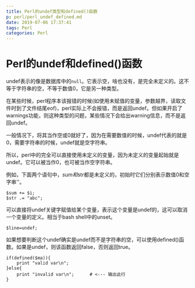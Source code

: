 ```yaml
---
title: Perl的undef类型和defined()函数
p: perl/perl_undef_defined.md
date: 2019-07-06 17:37:41
tags: Perl
categories: Perl
---
```


# Perl的undef和defined()函数

undef表示的像是数据库中的`null`。它表示空，啥也没有，是完全未定义的。这不等于字符串的空，不等于数值0，它是另一种类型。

在某些时候，perl程序本该报错的时候(如使用未赋值的变量，参数越界，读取文件时到了文件结尾eof)，perl实际上不会报错，而是返回undef。但如果开启了warnings功能，则这种类型的问题，某些情况下会给出warning信息，而不是返回undef。

一般情况下，将其当作空或0就好了，因为在需要数值的时候，undef代表的就是0，需要字符串的时候，undef就是空字符串。

所以，perl中的完全可以直接使用未定义的变量，因为未定义的变量起始就是undef。它可以被当作0，也可被当作空字符串。

例如，下面两个语句中，$sum和$str都是未定义的，初始时它们分别表示数值0和空字串''。
```
$sum += $i;
$str .= "abc";
```

可以直接将undef关键字赋值给某个变量，表示这个变量是undef的，这可以取消一个变量的定义。相当于bash shell中的unset。
```
$line=undef;
```

如果想要判断这个undef确实是undef而不是字符串的空，可以使用defined()函数。如果是undef，则该函数返回false，否则返回true。
```
if(defined($ma)){
    print "valid var\n";
}else{
    print "invalid var\n";      # <--- 输出此行
}
```
